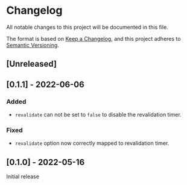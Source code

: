# Changelog
All notable changes to this project will be documented in this file.

The format is based on [Keep a Changelog](https://keepachangelog.com/en/1.0.0/),
and this project adheres to [Semantic Versioning](https://semver.org/spec/v2.0.0.html).

## [Unreleased]

## [0.1.1] - 2022-06-06
### Added
- `revalidate` can not be set to `false` to disable the revalidation timer.

### Fixed
- `revalidate` option now correctly mapped to revalidation timer.

## [0.1.0] - 2022-05-16
Initial release
